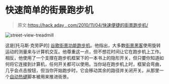 # 快速简单的街景跑步机

> 原文:[https://hack aday . com/2010/11/04/快速便捷的街景跑步机/](https://hackaday.com/2010/11/04/quick-and-easy-street-view-treadmill/)

![](../Images/5748752c68a6136c1791b80e9e3e6daa.png "street-view-treadmill")

这是[托马斯·克劳萨的] [谷歌街景功能跑步机](http://wolfebaine.blogspot.com/2010/11/google-street-view-treadmill-made-easy.html)。他指出，大多数[街景黑客](http://hackaday.com/2010/10/29/exercise-along-to-google-street-view/)使用旋转运动的测量来与计算机交互。他尊重这一点，但不想花时间让它在跑步机上工作。相反，他使用了一个支撑在跑步机框架下的一本书上的隐形开关，但只要你知道如何将它连接到计算机，任何开关都可以使用。当你站在跑步机上时，框架会弯曲，几乎会点击按钮，但当你开始跑步时，它会移动其余的路径并关闭开关。从那里一个[自动热键](http://www.autohotkey.com/)脚本被用来推进街景。